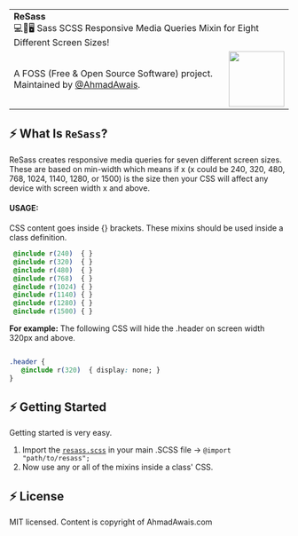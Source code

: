 <table width='100%'>
    <tr>
        <td align='left' width='100%' colspan='2'>
            <strong>ReSass</strong><br />
            💻📱🖥 Sass SCSS Responsive Media Queries Mixin for Eight Different Screen Sizes!
        </td>
    </tr>
    <tr>
        <td>
            A FOSS (Free & Open Source Software) project. Maintained by <a href='https://github.com/ahmadawais'>@AhmadAwais</a>.
        </td>
        <td align='center'>
            <a href='https://AhmadAwais.com/'>
                <img src='https://i.imgur.com/Asg4d3k.png' width='100' />
            </a>
        </td>
    </tr>
</table>

## ⚡️ What Is `ReSass`?

ReSass creates responsive media queries for seven different screen sizes. These are based on min-width which means if x (x could be 240, 320, 480, 768, 1024, 1140, 1280, or 1500) is the size then your CSS will affect any device with screen width x and above.

#### USAGE:
CSS content goes inside {} brackets. These mixins should be used inside a class definition. 

```css
 @include r(240)  { }
 @include r(320)  { }
 @include r(480)  { }
 @include r(768)  { }
 @include r(1024) { }
 @include r(1140) { }
 @include r(1280) { }
 @include r(1500) { }
```

**For example:**
The following CSS will hide the .header on screen width 320px and above.
```css

.header {
   @include r(320)  { display: none; }
}
```

## ⚡️ Getting Started

Getting started is very easy. 

1. Import the [`resass.scss`](/resass.scss) in your main .SCSS file → `@import "path/to/resass";`
2. Now use any or all of the mixins inside a class' CSS.


## ⚡️ License

MIT licensed. Content is copyright of AhmadAwais.com


